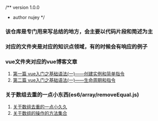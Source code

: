 /** version 1.0.0
 * author nujey
 */
### 该仓库是专门用来写总结的地方，会主要以代码片段和简述为主

### 对应的文件夹是对应的知识点领域，有的时候会有响应的例子



### vue文件夹对应的vue博客文章
   1. [第一篇 vue入门之基础语法(一)——创建实例和简单指令](http://blog.restartai.com/2018/09/vue-create-instance/)
   2. [第二篇 vue入门之基础语法(一)——生命周期和指令](http://blog.restartai.com/2018/09/vue-directive/)

### 关于数组去重的一点小东西(es6/array/removeEqual.js)
   1. [关于数组去重的一点小久久](http://blog.restartai.com/2018/09/js-array/#more-268)
   2. [关于数组的操作的方法集合](https://github.com/nujey/nujey_summary/blob/master/es6/array/arr-demo.html)